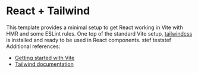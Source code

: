 # React + Tailwind

This template provides a minimal setup to get React working in Vite with HMR and some ESLint rules. One top of the standard Vite setup, [tailwindcss](https://tailwindcss.com/) is installed and ready to be used in React components.
stef teststef
Additional references:
* [Getting started with Vite](https://vitejs.dev/guide/)
* [Tailwind documentation](https://tailwindcss.com/docs/installation)

